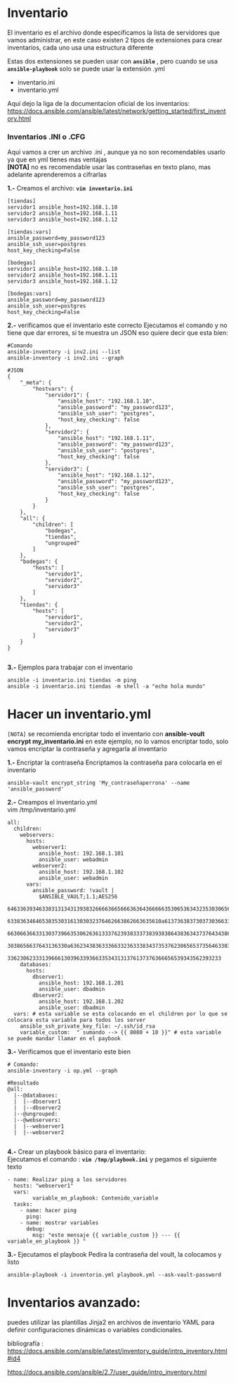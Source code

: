  # Inventario
 El inventario es el archivo donde especificamos la lista de servidores que vamos administrar, en este caso existen 2 tipos de extensiones para crear inventarios, cada uno usa una estructura diferente <br>

 Estas dos extensiones se pueden usar con **`ansible`** , pero cuando se usa  **`ansible-playbook`** solo se puede usar la extensión .yml
 - inventario.ini 
 - inventario.yml 

 Aquí dejo la liga de la documentacion oficial de los inventarios:  https://docs.ansible.com/ansible/latest/network/getting_started/first_inventory.html



### Inventarios .INI o  .CFG

Aqui vamos a crer un archivo .ini , aunque ya no son recomendables usarlo ya que en yml tienes mas ventajas <br>
**[NOTA]** no es recomendable usar las contraseñas en texto plano, mas adelante aprenderemos a cifrarlas 

**1.-** Creamos el archivo: **`vim inventario.ini`**

```
[tiendas]
servidor1 ansible_host=192.168.1.10
servidor2 ansible_host=192.168.1.11
servidor3 ansible_host=192.168.1.12

[tiendas:vars]
ansible_password=my_password123
ansible_ssh_user=postgres
host_key_checking=False

[bodegas]
servidor1 ansible_host=192.168.1.10
servidor2 ansible_host=192.168.1.11
servidor3 ansible_host=192.168.1.12

[bodegas:vars]
ansible_password=my_password123
ansible_ssh_user=postgres
host_key_checking=False

```

**2.-** verificamos que el inventario este correcto
Ejecutamos el comando y no tiene que dar errores, si te muestra un JSON eso quiere decir que esta bien: 
```
#Comando
ansible-inventory -i inv2.ini --list
ansible-inventory -i inv2.ini --graph

#JSON
{
    "_meta": {
        "hostvars": {
            "servidor1": {
                "ansible_host": "192.168.1.10",
                "ansible_password": "my_password123",
                "ansible_ssh_user": "postgres",
                "host_key_checking": false
            },
            "servidor2": {
                "ansible_host": "192.168.1.11",
                "ansible_password": "my_password123",
                "ansible_ssh_user": "postgres",
                "host_key_checking": false
            },
            "servidor3": {
                "ansible_host": "192.168.1.12",
                "ansible_password": "my_password123",
                "ansible_ssh_user": "postgres",
                "host_key_checking": false
            }
        }
    },
    "all": {
        "children": [
            "bodegas",
            "tiendas",
            "ungrouped"
        ]
    },
    "bodegas": {
        "hosts": [
            "servidor1",
            "servidor2",
            "servidor3"
        ]
    },
    "tiendas": {
        "hosts": [
            "servidor1",
            "servidor2",
            "servidor3"
        ]
    }
}


```

**3.-** Ejemplos para trabajar con el inventario
```
ansible -i inventario.ini tiendas -m ping
ansible -i inventario.ini tiendas -m shell -a "echo hola mundo"
```



# Hacer un inventario.yml
`[NOTA]` se recomienda encriptar todo el inventario con **ansible-voult encrypt my_inventario.ini** en este ejemplo, no lo vamos encriptar todo, solo vamos encriptar la contraseña y agregarla al inventario


**1.-** Encriptar la contraseña
Encriptamos la contraseña para colocarla en el inventario
```
ansible-vault encrypt_string 'My_contraseñaperrona' --name 'ansible_password'
```

**2.-** Creampos el inventario.yml <br>
vim  /tmp/inventario.yml
```
all:
  children:
    webservers:
      hosts:
        webserver1:
          ansible_host: 192.168.1.101
          ansible_user: webadmin
        webserver2:
          ansible_host: 192.168.1.102
          ansible_user: webadmin
      vars:
        ansible_password: !vault |
          $ANSIBLE_VAULT;1.1;AES256
          64633639346338313134313938326666366566636364366666353065363432353030656364356464
          6338363464653835303161303032376462663862663635610a613736383730373036633365346564
          66306636633130373966353062636133376239383337383938386438363437376434386165623561
          3038656637643136330a636234383633366332363338343735376230656537356463303833393465
          33623062333139666130396339366335343131376137376366656539343562393233
    databases:
      hosts:
        dbserver1:
          ansible_host: 192.168.1.201
          ansible_user: dbadmin
        dbserver2:
          ansible_host: 192.168.1.202
          ansible_user: dbadmin
  vars: # esta variable se esta colocando en el children por lo que se colocara esta variable para todos los server
    ansible_ssh_private_key_file: ~/.ssh/id_rsa
    variable_custom:  " sumando --> {{ 8080 + 10 }}" # esta variable se puede mandar llamar en el paybook
```
**3.-**  Verificamos que el inventario este bien 
```
# Comando:
ansible-inventory -i op.yml --graph

#Resultado
@all:
  |--@databases:
  |  |--dbserver1
  |  |--dbserver2
  |--@ungrouped:
  |--@webservers:
  |  |--webserver1
  |  |--webserver2


```


**4.-** Crear un playbook básico para el inventario:
<br> Ejecutamos el comando : **`vim /tmp/playbook.ini`** y pegamos el siguiente texto
```
- name: Realizar ping a los servidores
  hosts: "webserver1"
  vars:
        variable_en_playbook: Contenido_variable
  tasks:
    - name: hacer ping
      ping:
    - name: mostrar variables
      debug:
        msg: "este mensaje {{ variable_custom }} --- {{ variable_en_playbook }} "

```

**3.-** Ejecutamos el playbook
Pedira la contraseña del voult, la colocamos y listo
```
ansible-playbook -i inventorio.yml playbook.yml --ask-vault-password
```


# Inventarios avanzado:
puedes utilizar las plantillas Jinja2 en archivos de inventario YAML para definir configuraciones dinámicas o variables condicionales.


bibliografía : 
https://docs.ansible.com/ansible/latest/inventory_guide/intro_inventory.html#id4

https://docs.ansible.com/ansible/2.7/user_guide/intro_inventory.html

